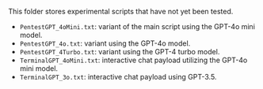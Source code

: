 This folder stores experimental scripts that have not yet been tested.
- `PentestGPT_4oMini.txt`: variant of the main script using the GPT-4o mini model.
- `PentestGPT_4o.txt`: variant using the GPT-4o model.
- `PentestGPT_4Turbo.txt`: variant using the GPT-4 turbo model.
- `TerminalGPT_4oMini.txt`: interactive chat payload utilizing the GPT-4o mini model.
- `TerminalGPT_3o.txt`: interactive chat payload using GPT-3.5.
